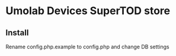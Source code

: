 # Umolab Devices SuperTOD store

## Install
Rename config.php.example to config.php and change DB settings
